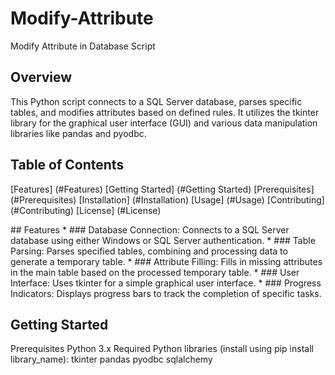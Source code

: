 # Modify-Attribute
Modify Attribute in Database Script

## Overview
This Python script connects to a SQL Server database, parses specific tables, and modifies attributes based on defined rules. It utilizes the tkinter library for the graphical user interface (GUI) and various data manipulation libraries like pandas and pyodbc.

## Table of Contents
[Features] (#Features)
[Getting Started] (#Getting Started)
[Prerequisites] (#Prerequisites)
[Installation] (#Installation)
[Usage] (#Usage)
[Contributing] (#Contributing)
[License] (#License)

<a name="Features">
## Features
* ### Database Connection:
  Connects to a SQL Server database using either Windows or SQL Server authentication.
* ### Table Parsing:
  Parses specified tables, combining and processing data to generate a temporary table.
* ### Attribute Filling:
  Fills in missing attributes in the main table based on the processed temporary table.
* ### User Interface:
  Uses tkinter for a simple graphical user interface.
* ### Progress Indicators:
  Displays progress bars to track the completion of specific tasks.

## Getting Started
Prerequisites
Python 3.x
Required Python libraries (install using pip install library_name):
tkinter
pandas
pyodbc
sqlalchemy



